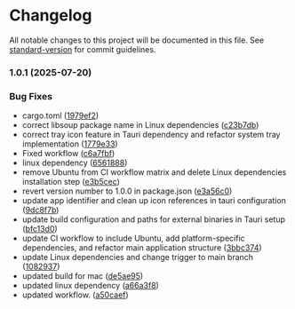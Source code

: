 # Changelog

All notable changes to this project will be documented in this file. See [standard-version](https://github.com/conventional-changelog/standard-version) for commit guidelines.

### 1.0.1 (2025-07-20)


### Bug Fixes

* cargo.toml ([1979ef2](https://github.com/thevalidcode/validflow/commit/1979ef2a04dff8cd56c60b78ea2394792fd04fe8))
* correct libsoup package name in Linux dependencies ([c23b7db](https://github.com/thevalidcode/validflow/commit/c23b7db139a580f869fa8d980ee7438faec4ba87))
* correct tray icon feature in Tauri dependency and refactor system tray implementation ([1779e33](https://github.com/thevalidcode/validflow/commit/1779e33ab05a763fe29aae40af793f85a9a7a06f))
* Fixed workflow ([c6a7fbf](https://github.com/thevalidcode/validflow/commit/c6a7fbf610c962389c9255beb507c7338172fa14))
* linux dependency ([6561888](https://github.com/thevalidcode/validflow/commit/656188841c223af2347dbde81d13e2496251b747))
* remove Ubuntu from CI workflow matrix and delete Linux dependencies installation step ([e3b5cec](https://github.com/thevalidcode/validflow/commit/e3b5cecf0457f2ccb660555cf5e5fece721b7cb1))
* revert version number to 1.0.0 in package.json ([e3a56c0](https://github.com/thevalidcode/validflow/commit/e3a56c02555cb753ce10cbbf3e6cbc0953451d0e))
* update app identifier and clean up icon references in tauri configuration ([9dc8f7b](https://github.com/thevalidcode/validflow/commit/9dc8f7bca4dae790c0770ebbeec975de8436b188))
* update build configuration and paths for external binaries in Tauri setup ([bfc13d0](https://github.com/thevalidcode/validflow/commit/bfc13d01b2b1e26c862342fd166c7a1ee40aba1d))
* update CI workflow to include Ubuntu, add platform-specific dependencies, and refactor main application structure ([3bbc374](https://github.com/thevalidcode/validflow/commit/3bbc374b1c58a25ff5aafd527ed27693250a3820))
* update Linux dependencies and change trigger to main branch ([1082937](https://github.com/thevalidcode/validflow/commit/1082937dfebd4459bd9ba9a77ecf14b04be7fb79))
* updated build for mac ([de5ae95](https://github.com/thevalidcode/validflow/commit/de5ae952e8df37d2bc4159a9e835a306bd13f429))
* updated linux dependency ([a66a3f8](https://github.com/thevalidcode/validflow/commit/a66a3f89e82e7f50a2f6cc57e49676fcb1d08227))
* updated workflow. ([a50caef](https://github.com/thevalidcode/validflow/commit/a50caef24edd66c9856c887ff8546453de3a96b3))

